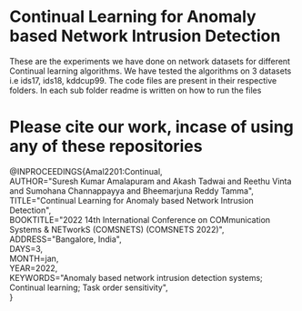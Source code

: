 # Continual Learning for Anomaly based Network Intrusion Detection

These are the experiments we have done on network datasets for different Continual learning algorithms. We have tested the algorithms on 3 datasets i.e ids17, ids18, kddcup99. The code files are present in their respective folders. In each sub folder readme is written on how to run the files

# Please cite our work, incase of using any of these repositories


@INPROCEEDINGS{Amal2201:Continual,<br />
AUTHOR="Suresh Kumar Amalapuram and Akash Tadwai and Reethu Vinta and Sumohana Channappayya and Bheemarjuna Reddy Tamma",<br />
TITLE="Continual Learning for Anomaly based Network Intrusion Detection",<br />
BOOKTITLE="2022 14th International Conference on COMmunication Systems \& NETworkS (COMSNETS) (COMSNETS 2022)",<br />
ADDRESS="Bangalore, India",<br />
DAYS=3,<br />
MONTH=jan,<br />
YEAR=2022,<br />
KEYWORDS="Anomaly based network intrusion detection systems; Continual learning; Task order sensitivity",<br />
}

